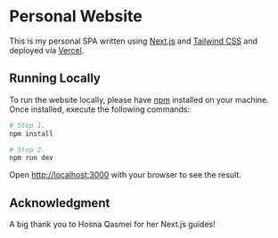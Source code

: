 # Personal Website

This is my personal SPA written using [Next.js](https://nextjs.org/) and [Tailwind CSS](https://tailwindcss.com/) and deployed via [Vercel](https://vercel.com/home). 

## Running Locally

To run the website locally, please have [npm](https://docs.npmjs.com/about-npm) installed on your machine. Once installed, execute the following commands:

```bash
# Step 1.
npm install

# Step 2.
npm run dev
```

Open [http://localhost:3000](http://localhost:3000) with your browser to see the result.

## Acknowledgment

A big thank you to Hosna Qasmei for her Next.js guides!
